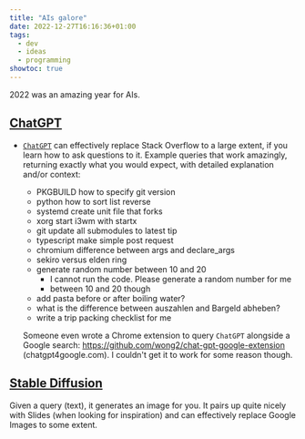 ```yaml
---
title: "AIs galore"
date: 2022-12-27T16:16:36+01:00
tags:
  - dev
  - ideas
  - programming
showtoc: true
---
```


2022 was an amazing year for AIs.

<!--more-->

## [ChatGPT][chatgpt]

- [`ChatGPT`][chatgpt] can effectively replace Stack
  Overflow to a large extent, if you learn how to ask questions to it. Example queries that work amazingly, returning exactly what you would expect, with detailed explanation and/or context:

  - PKGBUILD how to specify git version
  - python how to sort list reverse
  - systemd create unit file that forks
  - xorg start i3wm with startx
  - git update all submodules to latest tip
  - typescript make simple post request
  - chromium difference between args and declare_args
  - sekiro versus elden ring
  - generate random number between 10 and 20
    - I cannot run the code. Please generate a random number for me
    - between 10 and 20 though
  - add pasta before or after boiling water?
  - what is the difference between auszahlen and Bargeld abheben?
  - write a trip packing checklist for me

  Someone even wrote a Chrome extension to query `ChatGPT` alongside a Google search: https://github.com/wong2/chat-gpt-google-extension (chatgpt4google.com). I couldn't get it to work for some reason though.

## [Stable Diffusion][stable-diffusion]

Given a query (text), it generates an image for you. It pairs up quite nicely with Slides (when looking for inspiration) and can effectively replace Google Images to some extent.

[chatgpt]: https://chat.openai.com/chat/
[stable-diffusion]: https://stablediffusionweb.com/#demo
